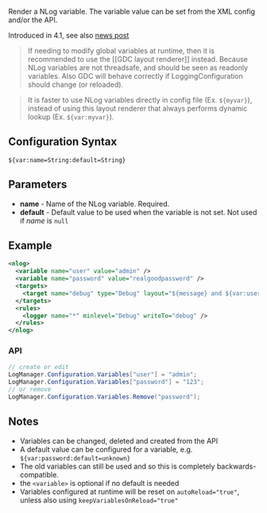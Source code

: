 Render a NLog variable. The variable value can be set from the XML config and/or the API. 

Introduced in 4.1, see also [news post](http://nlog-project.org/2015/08/31/nlog-4-1-0-is-now-available.html)

> If needing to modify global variables at runtime, then it is recommended to use the [[GDC layout renderer]] instead. Because NLog variables are not threadsafe, and should be seen as readonly variables. Also GDC will behave correctly if LoggingConfiguration should change (or reloaded).

> It is faster to use NLog variables directly in config file (Ex. `${myvar}`), instead of using this layout renderer that always performs dynamic lookup (Ex. `${var:myvar}`). 

## Configuration Syntax
```
${var:name=String:default=String}
```

## Parameters

* **name** - Name of the NLog variable. Required.
* **default** - Default value to be used when the variable is not set.
Not used if _name_ is `null`

## Example

```xml
<nlog>
  <variable name="user" value="admin" />
  <variable name="password" value="realgoodpassword" />      
  <targets>
    <target name="debug" type="Debug" layout="${message} and ${var:user}=${var:password}" />
  </targets>
  <rules>
    <logger name="*" minlevel="Debug" writeTo="debug" />
  </rules>
</nlog>
```

### API

```c#
// create or edit
LogManager.Configuration.Variables["user"] = "admin";
LogManager.Configuration.Variables["password"] = "123";
// or remove
LogManager.Configuration.Variables.Remove("password");
```

## Notes
* Variables can be changed, deleted and created from the API
* A default value can be configured for a variable, e.g. `${var:password:default=unknown}`
* The old variables can still be used and so this is completely backwards-compatible.
* the `<variable>` is optional if no default is needed
* Variables configured at runtime will be reset on `autoReload="true"`, unless also using `keepVariablesOnReload="true"`
